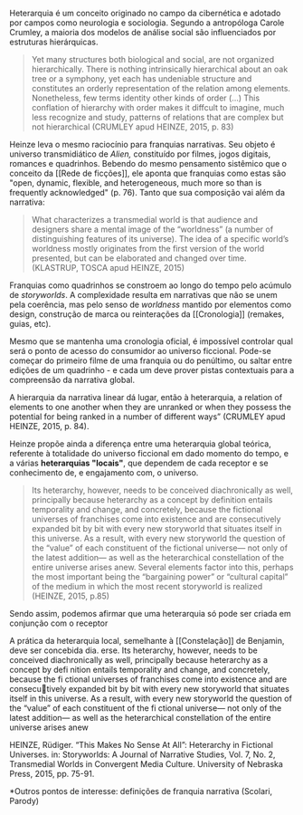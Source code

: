 Heterarquia é um conceito originado no campo da cibernética e adotado por campos como neurologia e sociologia. Segundo a antropóloga Carole Crumley, a maioria dos modelos de análise social são influenciados por estruturas hierárquicas. 

> Yet many structures both biological and social, are not organized hierarchically. There is nothing intrinsically hierarchical about an oak tree or a symphony, yet each has undeniable structure and constitutes an orderly representation of the relation among elements. Nonetheless, few terms identity other kinds of order (...) This conflation of hierarchy with order makes it diffcult to imagine, much less recognize and study, patterns of relations that are complex but not hierarchical (CRUMLEY apud HEINZE, 2015, p. 83)

Heinze leva o mesmo raciocínio para franquias narrativas. Seu objeto é universo transmidiático de *Alien,* constituído por filmes, jogos digitais, romances e quadrinhos. Bebendo do mesmo pensamento sistêmico que o conceito da [[Rede de ficções]], ele aponta que franquias como estas são "open, dynamic, flexible, and heterogeneous, much more so than is frequently acknowledged" (p. 76). Tanto que sua composição vai além da narrativa:

>What characterizes a transmedial world is that audience and designers share a mental image of the “worldness” (a number of distinguishing features of its universe). The idea of a specific world’s worldness mostly originates from the first version of the world presented, but can be elaborated and changed over time. (KLASTRUP, TOSCA apud HEINZE, 2015)

Franquias como quadrinhos se constroem ao longo do tempo pelo acúmulo de *storyworlds*. A complexidade resulta em narrativas que não se unem pela coerência, mas pelo senso de *worldness* mantido por elementos como design, construção de marca ou reinterações da [[Cronologia]] (remakes, guias, etc). 

Mesmo que se mantenha uma cronologia oficial, é impossível controlar qual será o ponto de acesso do consumidor ao universo ficcional. Pode-se começar do primeiro filme de uma franquia ou do penúltimo, ou saltar entre edições de um quadrinho - e cada um deve prover pistas contextuais para a compreensão da narrativa global. 

A hierarquia da narrativa linear dá lugar, então à heterarquia, a relation of elements to one another when they are unranked or when they possess the potential for being ranked in a number of different ways” (CRUMLEY apud HEINZE, 2015, p. 84).

Heinze propõe ainda a diferença entre uma heterarquia global teórica, referente à totalidade do universo ficcional em dado momento do tempo, e a várias **heterarquias "locais"**, que dependem de cada receptor e se conhecimento de, e engajamento com, o universo.

>Its heterarchy, however, needs to be conceived diachronically as well, principally because heterarchy as a concept by definition entails temporality and change, and concretely, because the fictional universes of franchises come into existence and are consecutively expanded bit by bit with every new storyworld that situates itself in this universe. As a result, with every new storyworld the question of the “value” of each constituent of the fictional universe— not only of the latest addition— as well as the heterarchical constellation of the entire universe arises anew. Several elements factor into this, perhaps the most important being the “bargaining power” or “cultural capital” of the medium in which the most recent storyworld is realized (HEINZE, 2015, p.85)

Sendo assim, podemos afirmar que uma heterarquia só pode ser criada em conjunção com o receptor

A prática da heterarquia local, semelhante à [[Constelação]] de Benjamin, deve ser concebida dia.
erse. Its heterarchy, however, needs to be conceived diachronically as well, principally because heterarchy as a concept by defi nition entails temporality and change, and concretely, because the fi ctional universes of franchises come into existence and are consecutively expanded bit by bit with every new storyworld that situates itself in this universe. As a result, with every new storyworld the question of the “value” of each constituent of the fi ctional universe— not only of the latest addition— as well as the heterarchical constellation of the entire universe arises anew

HEINZE, Rüdiger. “This Makes No Sense At All”: Heterarchy in Fictional Universes. in: Storyworlds: A Journal of Narrative Studies, Vol. 7, No. 2, Transmedial Worlds in Convergent Media Culture. University of Nebraska Press, 2015, pp. 75-91.

*Outros pontos de interesse: definições de franquia narrativa (Scolari, Parody)